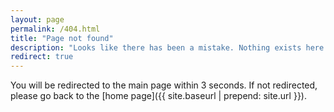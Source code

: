 ```yaml
---
layout: page
permalink: /404.html
title: "Page not found"
description: "Looks like there has been a mistake. Nothing exists here. What did you do? :P"
redirect: true
---
```


You will be redirected to the main page within 3 seconds. If not redirected, please go back to the [home page]({{ site.baseurl | prepend: site.url }}).
